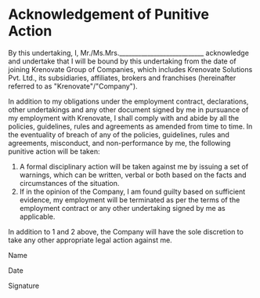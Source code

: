 # **Acknowledgement of Punitive Action**

By this undertaking, I,  Mr./Ms.Mrs.___________________________  acknowledge and undertake that I will be bound by this undertaking from the date of joining Krenovate Group of Companies, which includes Krenovate Solutions Pvt. Ltd., its subsidiaries, affiliates, brokers and franchises (hereinafter referred to as "Krenovate"/"Company").

In addition to my obligations under the employment contract, declarations, other undertakings and any other document signed by me in pursuance of my employment with Krenovate, I shall comply with and abide by all the policies, guidelines, rules and agreements as amended from time to time. In the eventuality of breach of any of the policies, guidelines, rules and agreements, misconduct, and non-performance by me, the following punitive action will be taken:

1.  A formal disciplinary action will be taken against me by issuing a set of warnings, which can be written, verbal or both based on the facts and circumstances of the situation.
2.  If in the opinion of the Company, I am found guilty based on sufficient evidence, my employment will be terminated as per the terms of the employment contract or any other undertaking signed by me as applicable.

In addition to 1 and 2 above, the Company will have the sole discretion to take any other appropriate legal action against me.






Name

Date

Signature

